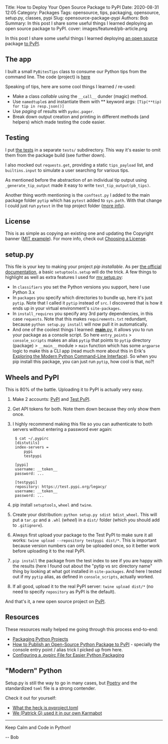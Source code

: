 Title: How to Deploy Your Open Source Package to PyPI
Date: 2020-08-31 12:05
Category: Packages
Tags: opensource, tips, packaging, opensource, setup.py, classes, pypi
Slug: opensource-package-pypi
Authors: Bob
Summary: In this post I share some useful things I learned deploying an open source package to PyPI.
cover: images/featured/pb-article.png

In this post I share some useful things I learned deploying [an open source](https://github.com/PyBites-Open-Source/pybites-tips) package [to PyPI](https://pypi.org/project/pybites-tips/).

## The app

I built a small `PyBitesTips` class to consume our Python tips from the command line. The code (project) is [here](https://github.com/PyBites-Open-Source/pybites-tips/blob/master/pytip/tips.py)

Speaking of tips, here are some cool things I learned / re-used:
- Make a class _callable_ using the `__call__` dunder (magic) method.
- Use `namedtuple`s and instantiate them with ** keyword args: `[Tip(**tip) for tip in resp.json()]`
- Use _paging_ of results with `pydoc.pager`.
- Break down output creation and printing in different methods (and helpers) which made testing the code easier.

## Testing

I put [the tests](https://github.com/PyBites-Open-Source/pybites-tips/blob/master/tests/test_tips.py) in a separate `tests/` subdirectory. This way it's easier to omit them from the package build (see further down).

I also mocked out `requests.get`, providing a static `tips_payload` list, and `builtins.input` to simulate a user searching for various tips.

As mentioned before the abstraction of an individual tip output using `_generate_tip_output` made it easy to write `test_tip_output(pb_tips)`.

Another thing worth mentioning is the `conftest.py` I added to the main package folder `pytip` which has `pytest` added to `sys.path`. With that change I could just run `pytest` in the top project folder ([more info](https://docs.pytest.org/en/stable/pythonpath.html)).

## License

This is as simple as copying an existing one and updating the Copyright banner ([MIT example](https://github.com/PyBites-Open-Source/pybites-tips/blob/master/LICENSE)). For more info, check out [Choosing a License](https://docs.python-guide.org/writing/license/).

## setup.py

This file is your key to making your project _pip installable_. As per [the official documentation](https://packaging.python.org/tutorials/packaging-projects/), a basic `setuptools.setup` will do the trick. A few things to highlight as well as extra features I used for [my setup.py](https://github.com/PyBites-Open-Source/pybites-tips/blob/master/setup.py):

- In `classifiers` you set the Python versions you support, here I use Python 3.x
- In `packages` you specify which directories to bundle up, here it's just `pytip`. Note that I called it `pytip` instead of `src`. I discovered that is how it ends up in your virtual environment's `site-packages`.
- In `install_requires` you specify any 3rd party dependencies, in this case `requests`. Note that this makes `requirements.txt` redundant, because `python setup.py install` will now pull it in automatically.
- And one of the coolest things I learned: [__main__.py](https://stackoverflow.com/questions/4042905/what-is-main-py), it allows you to run your package as a console script. So here `entry_points` > `console_scripts` makes an alias `pytip` that points to `pytip` directory (package) > `__main__` module > `main` function which has some `argparse` logic to make this a CLI app (read much more about this in Erik's [Exploring the Modern Python Command-Line Interface](https://pybit.es/guest-exploring-python-clis.html)). So when you pip install this package, you can just run `pytip`, how cool is that, no?!

## Wheels and PyPI

This is 80% of the battle. Uploading it to PyPI is actually very easy.

1. Make 2 accounts: [PyPI](https://pypi.org/) and [Test PyPI](https://test.pypi.org/).
2. Get API tokens for both. Note them down because they only show them once.
3. I highly recommend making this file so you can authenticate to both servers without entering a password ever again:

		$ cat ~/.pypirc
		[distutils]
		index-servers =
			pypi
			testpypi

		[pypi]
		username: __token__
		password: ...

		[testpypi]
		repository: https://test.pypi.org/legacy/
		username: __token__
		password: ...

4. pip install `setuptools`, `wheel` and `twine`.

5. Create your distribution: `python setup.py sdist bdist_wheel`. This will put a `tar.gz` and a `.whl` (_wheel_) in a `dist/` folder (which you should add to `.gitignore`).

6. Always first upload your package to the Test PyPI to make sure it all works: `twine upload --repository testpypi dist/*`. This is important because version numbers can only be uploaded once, so it better work before uploading it to the real PyPI.

7. `pip install` the package from the test index to see if you are happy with the results (here I found out about the "pytip vs src directory name" thing by looking at what got installed in `site-packages`. And here I tested out if my `pytip` alias, as defined in `console_scripts`, actually worked.

8. If all good, upload it to the real PyPI server: `twine upload dist/*` (no need to specify `repository` as PyPI is the default).

And that's it, a new open source project on [PyPI](https://pypi.org/project/pybites-tips/).

## Resources

These resources really helped me going through this process end-to-end:

- [Packaging Python Projects](https://packaging.python.org/tutorials/packaging-projects/)
- [How to Publish an Open-Source Python Package to PyPI](https://realpython.com/pypi-publish-python-package/) - specially the console entry point / alias trick I picked up from here.
- [Configuring a .pypirc File for Easier Python Packaging](https://truveris.github.io/articles/configuring-pypirc/)

## "Modern" Python

Setup.py is still the way to go in many cases, but [Poetry](https://python-poetry.org/) and the standardized `toml` file is a strong contender.

Check it out for yourself:
- [What the heck is pyproject.toml](https://snarky.ca/what-the-heck-is-pyproject-toml/)
- [We (Patrick G) used it in our own Karmabot](https://github.com/PyBites-Open-Source/karmabot)


---

Keep Calm and Code in Python!

-- Bob
